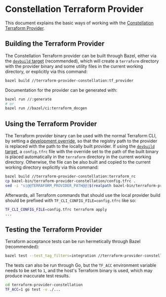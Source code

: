 # Constellation Terraform Provider

This document explains the basic ways of working with the [Constellation Terraform Provider](../../terraform-provider-constellation/).

## Building the Terraform Provider

The Constellation Terraform provider can be built through Bazel, either via the [`devbuild` target](./build-develop-deploy.md) (recommended), which will create a `terraform` directory
with the provider binary and some utility files in the current working directory, or explicitly via this command:

```bash
bazel build //terraform-provider-constellation:tf_provider
```

Documentation for the provider can be generated with:

```bash
bazel run //:generate
# or
bazel run //bazel/ci:terraform_docgen
```

## Using the Terraform Provider

The Terraform provider binary can be used with the normal Terraform CLI, by setting a [development override](https://developer.hashicorp.com/terraform/cli/config/config-file#development-overrides-for-provider-developers),
so that the registry path to the provider is replaced with the path to the locally built provider. If using the [`devbuild` target](./build-develop-deploy.md), a `config.tfrc` file with the override set to the path
of the built binary is placed automatically in the `terraform` directory in the current working directory. Otherwise, the file can be also built and copied to the current working directory explicitly via this command:

```bash
bazel build //terraform-provider-constellation:terraform_rc
cp bazel-bin/terraform-provider-constellation/config.tfrc .
sed -i "s|@@TERRAFORM_PROVIDER_PATH@@|$(realpath bazel-bin/terraform-provider-constellation/tf_provider_/tf_provider)|g" config.tfrc
```

Afterwards, all Terraform commands that should use the local provider build should be prefixed with `TF_CLI_CONFIG_FILE=config.tfrc` like so:

```bash
TF_CLI_CONFIG_FILE=config.tfrc terraform apply
...
```

## Testing the Terraform Provider

Terraform acceptance tests can be run hermetically through Bazel (recommended):

```bash
bazel test --test_tag_filters=integration //terraform-provider-constellation/internal/provider:provider_acc_test
```

The tests can also be run through Go, but the `TF_ACC` environment variable needs to be set to `1`, and the host's Terraform binary is used, which may produce inaccurate test results.

```bash
cd terraform-provider-constellation
TF_ACC=1 go test -v ./...
```
